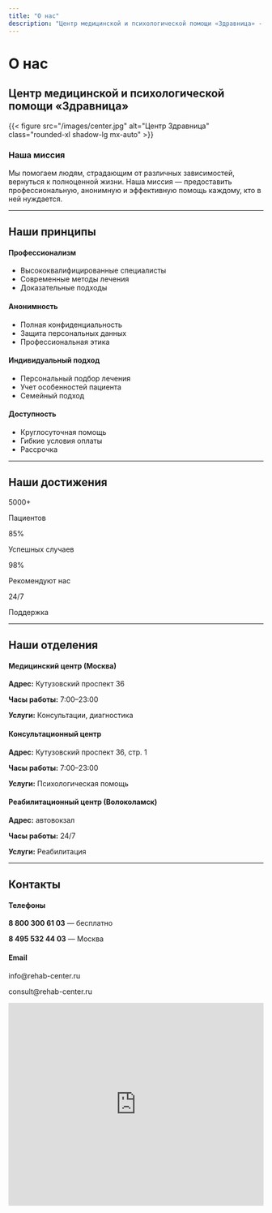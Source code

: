 ```yaml
---
title: "О нас"
description: "Центр медицинской и психологической помощи «Здравница» - профессиональная помощь зависимым с 2018 года."
---
```


# О нас

<div class="prose max-w-none">

## Центр медицинской и психологической помощи «Здравница»

{{< figure src="/images/center.jpg" alt="Центр Здравница" class="rounded-xl shadow-lg mx-auto" >}}

### Наша миссия
Мы помогаем людям, страдающим от различных зависимостей, вернуться к полноценной жизни. Наша миссия — предоставить профессиональную, анонимную и эффективную помощь каждому, кто в ней нуждается.

---

## Наши принципы

<div class="grid grid-cols-1 md:grid-cols-2 lg:grid-cols-4 gap-6 mt-6">
  <div class="p-6 bg-white rounded-xl shadow-md">
    <h4 class="font-bold text-lg mb-2">Профессионализм</h4>
    <ul class="list-disc list-inside text-gray-700">
      <li>Высококвалифицированные специалисты</li>
      <li>Современные методы лечения</li>
      <li>Доказательные подходы</li>
    </ul>
  </div>

  <div class="p-6 bg-white rounded-xl shadow-md">
    <h4 class="font-bold text-lg mb-2">Анонимность</h4>
    <ul class="list-disc list-inside text-gray-700">
      <li>Полная конфиденциальность</li>
      <li>Защита персональных данных</li>
      <li>Профессиональная этика</li>
    </ul>
  </div>

  <div class="p-6 bg-white rounded-xl shadow-md">
    <h4 class="font-bold text-lg mb-2">Индивидуальный подход</h4>
    <ul class="list-disc list-inside text-gray-700">
      <li>Персональный подбор лечения</li>
      <li>Учет особенностей пациента</li>
      <li>Семейный подход</li>
    </ul>
  </div>

  <div class="p-6 bg-white rounded-xl shadow-md">
    <h4 class="font-bold text-lg mb-2">Доступность</h4>
    <ul class="list-disc list-inside text-gray-700">
      <li>Круглосуточная помощь</li>
      <li>Гибкие условия оплаты</li>
      <li>Рассрочка</li>
    </ul>
  </div>
</div>

---

## Наши достижения

<div class="grid grid-cols-2 md:grid-cols-4 gap-6 text-center my-8">
  <div>
    <div class="text-3xl font-bold text-blue-600">5000+</div>
    <p>Пациентов</p>
  </div>
  <div>
    <div class="text-3xl font-bold text-green-600">85%</div>
    <p>Успешных случаев</p>
  </div>
  <div>
    <div class="text-3xl font-bold text-purple-600">98%</div>
    <p>Рекомендуют нас</p>
  </div>
  <div>
    <div class="text-3xl font-bold text-red-600">24/7</div>
    <p>Поддержка</p>
  </div>
</div>

---

## Наши отделения

<div class="grid grid-cols-1 md:grid-cols-3 gap-6 mt-6">
  <div class="p-6 bg-gray-50 rounded-xl shadow-md">
    <h4 class="font-bold mb-2">Медицинский центр (Москва)</h4>
    <p><b>Адрес:</b> Кутузовский проспект 36</p>
    <p><b>Часы работы:</b> 7:00–23:00</p>
    <p><b>Услуги:</b> Консультации, диагностика</p>
  </div>

  <div class="p-6 bg-gray-50 rounded-xl shadow-md">
    <h4 class="font-bold mb-2">Консультационный центр</h4>
    <p><b>Адрес:</b> Кутузовский проспект 36, стр. 1</p>
    <p><b>Часы работы:</b> 7:00–23:00</p>
    <p><b>Услуги:</b> Психологическая помощь</p>
  </div>

  <div class="p-6 bg-gray-50 rounded-xl shadow-md">
    <h4 class="font-bold mb-2">Реабилитационный центр (Волоколамск)</h4>
    <p><b>Адрес:</b> автовокзал</p>
    <p><b>Часы работы:</b> 24/7</p>
    <p><b>Услуги:</b> Реабилитация</p>
  </div>
</div>

---

## Контакты

<div class="grid grid-cols-1 md:grid-cols-2 gap-6 mt-6">
  <div class="p-6 bg-white rounded-xl shadow-md">
    <h4 class="font-bold mb-2">Телефоны</h4>
    <p><b>8 800 300 61 03</b> — бесплатно</p>
    <p><b>8 495 532 44 03</b> — Москва</p>
  </div>
  <div class="p-6 bg-white rounded-xl shadow-md">
    <h4 class="font-bold mb-2">Email</h4>
    <p>info@rehab-center.ru</p>
    <p>consult@rehab-center.ru</p>
  </div>
</div>

<div class="mt-8">
<iframe 
  src="https://yandex.ru/map-widget/v1/?um=constructor%3A..." 
  width="100%" height="400" frameborder="0" class="rounded-xl shadow-md">
</iframe>
</div>

</div>
